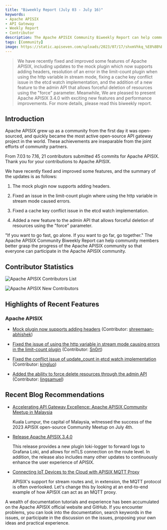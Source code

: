 ```yaml
---
title: "Biweekly Report (July 03 - July 16)"
keywords: 
- Apache APISIX
- API Gateway
- Weekly Report
- Contributor
description: The Apache APISIX Community Biweekly Report can help community members better grasp the progress of the Apache APISIX community so that everyone can participate in the Apache APISIX community.
tags: [Community]
image: https://static.apiseven.com/uploads/2023/07/17/shxmVhkq_%E8%8B%B1%E6%96%87%E5%A4%B4%E5%9B%BE.png
---
```


> We have recently fixed and improved some features of Apache APISIX, including updates to the mock plugin which now supports adding headers, resolution of an error in the limit-count plugin when using the http variable in stream mode, fixing a cache key conflict issue in the etcd watch implementation, and the addition of a new feature to the admin API that allows forceful deletion of resources using the "force" parameter. Meanwhile, We are pleased to present Apache APISIX 3.4.0 with exciting new features and performance improvements. For more details, please read this biweekly report.

<!--truncate-->

## Introduction

Apache APISIX grew up as a community from the first day it was open-sourced, and quickly became the most active open-source API gateway project in the world. These achievements are inseparable from the joint efforts of community partners.

From 7.03 to 7.16, 21 contributors submitted 45 commits for Apache APISIX. Thank you for your contributions to Apache APISIX.

We have recently fixed and improved some features, and the summary of the updates is as follows:

1. The mock plugin now supports adding headers.

2. Fixed an issue in the limit-count plugin where using the http variable in stream mode caused errors.

3. Fixed a cache key conflict issue in the etcd watch implementation.

4. Added a new feature to the admin API that allows forceful deletion of resources using the "force" parameter.

"If you want to go fast, go alone. If you want to go far, go together." The Apache APISIX Community Biweekly Report can help community members better grasp the progress of the Apache APISIX community so that everyone can participate in the Apache APISIX community.

## Contributor Statistics

![Apache APISIX Contributors List](https://static.apiseven.com/uploads/2023/07/19/a5J3z3cg_%E6%89%80%E6%9C%89%E8%B4%A1%E7%8C%AE%E8%80%85.png)

![Apache APISIX New Contributors](https://static.apiseven.com/uploads/2023/07/19/y2VSsYjg_contributor0719.png)

## Highlights of Recent Features

### Apache APISIX

- [Mock plugin now supports adding headers](https://github.com/apache/apisix/pull/9720) (Contributor: [shreemaan-abhishek](https://github.com/shreemaan-abhishek))

- [Fixed the issue of using the http variable in stream mode causing errors in the limit-count plugin](https://github.com/apache/apisix/pull/9816) (Contributor: [Sn0rt](https://github.com/Sn0rt))

- [Fixed the conflict issue of update_count in etcd watch implementation](https://github.com/apache/apisix/pull/9811) (Contributor: [kingluo](https://github.com/kingluo))

- [Added the ability to force delete resources through the admin API](https://github.com/apache/apisix/pull/9810) (Contributor: [lingsamuel](https://github.com/lingsamuel))

## Recent Blog Recommendations

- [Accelerating API Gateway Excellence: Apache APISIX Community Meetup in Malaysia](https://apisix.apache.org/blog/2023/07/11/2023-apisix-meetup-malaysia/)
  
  Kuala Lumpur, the capital of Malaysia, witnessed the success of the 2023 APISIX open-source Community Meetup on July 4th.

- [Release Apache APISIX 3.4.0](https://apisix.apache.org/blog/2023/06/30/release-apache-apisix-3.4.0/)

  This release provides a new plugin loki-logger to forward logs to Grafana Loki, and allows for mTLS connection on the route level. In addition, the release also includes many other updates to continuously enhance the user experience of APISIX.

- [Connecting IoT Devices to the Cloud with APISIX MQTT Proxy](https://apisix.apache.org/blog/2023/06/30/apisix-mqtt-proxy/)

  APISIX's support for stream routes and, in extension, the MQTT protocol is often overlooked. Let's change this by looking at an end-to-end example of how APISIX can act as an MQTT proxy.

A wealth of documentation tutorials and experience has been accumulated on the Apache APISIX official website and GitHub. If you encounter problems, you can look into the documentation, search keywords in the issues, or participate in the discussion on the issues, proposing your own ideas and practical experience.
